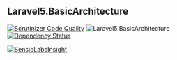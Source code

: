 ## Laravel5.BasicArchitecture

[![Scrutinizer Code Quality](http://img.shields.io/scrutinizer/g/ytake/Laravel5.BasicArchitecture.svg?style=flat)](https://scrutinizer-ci.com/g/ytake/Laravel5.BasicArchitecture/?branch=develop-basic)
![Laravel5.BasicArchitecture](http://img.shields.io/badge/ytake-Laravel5.BasicArchitecture-yellowgreen.svg?style=flat)
[![Dependency Status](https://www.versioneye.com/user/projects/54b7d9e7050646e16d0001a8/badge.svg?style=flat)](https://www.versioneye.com/user/projects/54b7d9e7050646e16d0001a8)  

[![SensioLabsInsight](https://insight.sensiolabs.com/projects/d189ea77-de47-4869-8889-b7ac8ccd879a/big.png)](https://insight.sensiolabs.com/projects/d189ea77-de47-4869-8889-b7ac8ccd879a)
